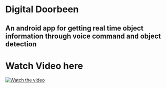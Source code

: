 # Digital Doorbeen
## An android app for getting real time object information through voice command and object detection

# Watch Video here

[![Watch the video](https://img.youtube.com/vi/BRJkOP_EJkk/hqdefault.jpg)](https://youtu.be/BRJkOP_EJkk)

